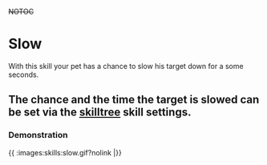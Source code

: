 ~~NOTOC~~
# Slow

With this skill your pet has a chance to slow his target down for a some seconds.<br>

The chance and the time the target is slowed can be set via the [skilltree](skilltrees) skill settings.
----
### Demonstration

{{ :images:skills:slow.gif?nolink |}}
